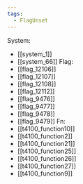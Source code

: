 ```yaml
---
tags:
  - FlagUnset
---
```

System:
- [[system_1]]
- [[system_66]]
Flag:
- [[flag_12106]]
- [[flag_12107]]
- [[flag_12108]]
- [[flag_12112]]
- [[flag_9476]]
- [[flag_9477]]
- [[flag_9478]]
- [[flag_9479]]
Fn:
- [[t4100_function10]]
- [[t4100_function2]]
- [[t4100_function21]]
- [[t4100_function25]]
- [[t4100_function26]]
- [[t4100_function27]]
- [[t4100_function9]]
